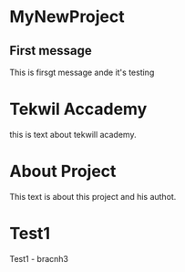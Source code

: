# MyNewProject

## First message
This is firsgt message ande it's testing

# Tekwil Accademy
this is text about tekwill academy.


# About Project
This text is about this project and his authot.

# Test1
Test1 - bracnh3